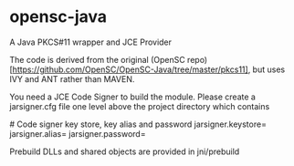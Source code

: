 # opensc-java
A Java PKCS#11 wrapper and JCE Provider

The code is derived from the original (OpenSC repo)[https://github.com/OpenSC/OpenSC-Java/tree/master/pkcs11], but uses
IVY and ANT rather than MAVEN.

You need a JCE Code Signer to build the module. Please create a jarsigner.cfg file one level above the project
directory which contains

\# Code signer key store, key alias and password
jarsigner.keystore=<path to keystore>
jarsigner.alias=<key alias>
jarsigner.password=<keystore password>

Prebuild DLLs and shared objects are provided in jni/prebuild
